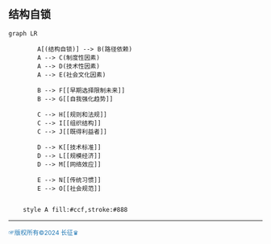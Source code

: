 ## 结构自锁
```mermaid
graph LR
    
        A[(结构自锁)] --> B(路径依赖)
        A --> C(制度性因素)
        A --> D(技术性因素)
        A --> E(社会文化因素)

        B --> F[[早期选择限制未来]]
        B --> G[[自我强化趋势]]

        C --> H[[规则和法规]]
        C --> I[[组织结构]]
        C --> J[[既得利益者]]

        D --> K[[技术标准]]
        D --> L[[规模经济]]
        D --> M[[网络效应]]

        E --> N[[传统习惯]]
        E --> O[[社会规范]]
    

    style A fill:#ccf,stroke:#888

```
---
<span style="color:#1f77b4; font-weight:; font-size:12px;">☞版权所有©2024 长征♛</span>
